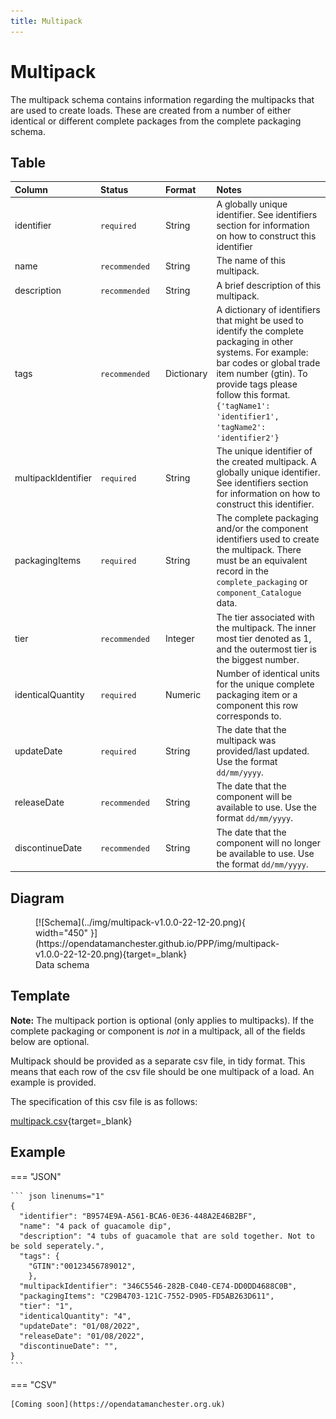 ```yaml
---
title: Multipack
---
```


# Multipack

The multipack schema contains information regarding the multipacks that are used to create loads. These are created from a number of either identical or different complete packages from the complete packaging schema.

## Table
|Column|<div style="width:90px">Status</div>|Format|Notes|
|:-|:-|:-|:-|
|identifier|`required`|String|A globally unique identifier. See identifiers section for information on how to construct this identifier|
|name|`recommended`|String|The name of this multipack.|
|description|`recommended`|String|A brief description of this multipack.|
|tags|`recommended`|Dictionary|A dictionary of identifiers that might be used to identify the complete packaging in other systems. For example: bar codes or global trade item number (gtin). To provide tags please follow this format. `{'tagName1': 'identifier1', 'tagName2': 'identifier2'}`|
|multipackIdentifier|`required`|String|The unique identifier of the created multipack. A globally unique identifier. See identifiers section for information on how to construct this identifier.|
|packagingItems|`required`|String|The complete packaging and/or the component identifiers used to create the multipack. There must be an equivalent record in the `complete_packaging` or `component_Catalogue` data.|
|tier|`recommended`|Integer|The tier associated with the multipack. The inner most tier denoted as 1, and the outermost tier is the biggest number.|
|identicalQuantity|`required`|Numeric|Number of identical units for the unique complete packaging item or a component this row corresponds to.|
|updateDate|`required`|String|The date that the multipack was provided/last updated. Use the format `dd/mm/yyyy`.|
|releaseDate|`recommended`|String|The date that the component will be available to use. Use the format `dd/mm/yyyy`.|
|discontinueDate|`recommended`|String|The date that the component will no longer be available to use. Use the format `dd/mm/yyyy`.|

## Diagram

<figure markdown>
[![Schema](../img/multipack-v1.0.0-22-12-20.png){ width="450" }](https://opendatamanchester.github.io/PPP/img/multipack-v1.0.0-22-12-20.png){target=_blank}
  <figcaption>Data schema</figcaption>
</figure>

## Template

**Note:** The multipack portion is optional (only applies to multipacks). If the complete packaging or component is *not* in a multipack, all of the fields below are optional. 

Multipack should be provided as a separate csv file, in tidy format. This means that each row of the csv file should be one multipack of a load. An example is provided.

The specification of this csv file is as follows:

[multipack.csv](https://github.com/OpenDataManchester/PPP/blob/main/docs/7_Supporting_Files/7_1_4_Multipack_Template.csv){target=_blank}

## Example

=== "JSON"

    ``` json linenums="1"
    {
      "identifier": "B9574E9A-A561-BCA6-0E36-448A2E46B2BF",
      "name": "4 pack of guacamole dip",
      "description": "4 tubs of guacamole that are sold together. Not to be sold seperately.",
      "tags": {
        "GTIN":"00123456789012",
        },
      "multipackIdentifier": "346C5546-282B-C040-CE74-DD0DD4688C0B",
      "packagingItems": "C29B4703-121C-7552-D905-FD5AB263D611",
      "tier": "1",
      "identicalQuantity": "4",
      "updateDate": "01/08/2022",
      "releaseDate": "01/08/2022",
      "discontinueDate": "",
    }
    ```

=== "CSV"

    [Coming soon](https://opendatamanchester.org.uk)